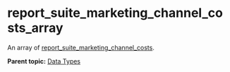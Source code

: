 # report_suite_marketing_channel_costs_array

An array of [report_suite_marketing_channel_costs](r_report_suite_marketing_channel_costs.md#).

**Parent topic:** [Data Types](../data_types/c_datatypes.md)

